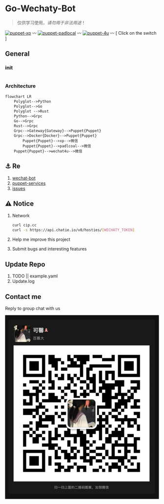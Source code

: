 # Go-Wechaty-Bot

> 仅供学习使用，*请勿用于非法用途*！

[1]: https://img.shields.io/badge/puppet-xp-blue
[2]: https://img.shields.io/badge/puppet-padlocal-blue
[3]: https://img.shields.io/badge/puppet-4u-blue
[5]: https://github.com/XRSec/gobot/tree/xp
[6]: https://github.com/XRSec/gobot/tree/padlocal
[7]: https://github.com/XRSec/gobot/tree/4u

[![puppet-xp][1]][5] 〰️ [![puppet-padlocal][2]][6] 〰️ [![puppet-4u][3]][7] 〰️ [ Click on the switch ]

## General

### init

```bash
```



### Architecture

```mermaid
flowchart LR
    Polyglot-->Python
    Polyglot-->Go
    Polyglot -->Rust
    Python-->Grpc
    Go-->Grpc
    Rust-->Grpc
    Grpc-->Gateway{Gateway}-->Puppet{Puppet}
    Grpc-->Docker{Docker}-->Puppet{Puppet}
		Puppet{Puppet}-->xp-->微信
		Puppet{Puppet}-->padlcoal-->微信
    Puppet{Puppet}-->wechat4u-->微信
```

## ⚓️ Re

1. [wechat-bot](https://github.com/cixingguangming55555/wechat-bot/blob/master/pic/doc.md)
2. [puppet-services](https://wechaty.js.org/docs/puppet-services/diy/#all-in-one-command)
3. [issues](https://github.com/wechaty/puppet-xp/issues/38)

## ⚠️ Notice

1. Network

   ```bash
   curl cip.cc
   curl -s https://api.chatie.io/v0/hosties/[WECHATY_TOKEN]
   ```

2. Help me improve this project

3. Submit bugs and interesting features

## Update Repo

1. TODO || example.yaml
2. Update.log

## Contact me

Reply to group chat with us

![](Image/bot.png)
